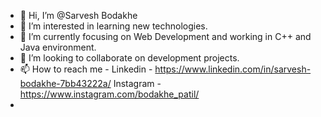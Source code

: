 - 👋 Hi, I’m @Sarvesh Bodakhe
- 👀 I’m interested in learning new technologies.
- 🌱 I’m currently focusing on Web Development and working in C++ and Java environment.
- 💞️ I’m looking to collaborate on development projects.
- 📫 How to reach me - Linkedin - https://www.linkedin.com/in/sarvesh-bodakhe-7bb43222a/ Instagram - https://www.instagram.com/bodakhe_patil/
- 

<!---
SarveshBodakhe/SarveshBodakhe is a ✨ special ✨ repository because its `README.md` (this file) appears on your GitHub profile.
You can click the Preview link to take a look at your changes.
--->

